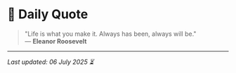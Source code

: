 # 📜 Daily Quote

> "Life is what you make it. Always has been, always will be."  
> — **Eleanor Roosevelt**

---

_Last updated: 06 July 2025 ⏳_
